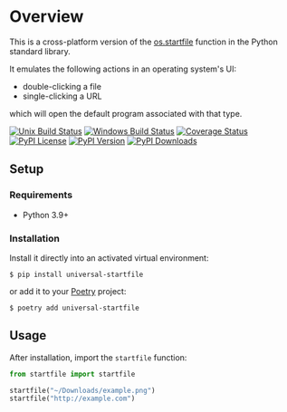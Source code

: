 # Overview

This is a cross-platform version of the [os.startfile](https://docs.python.org/3/library/os.html#os.startfile) function in the Python standard library.

It emulates the following actions in an operating system's UI:

- double-clicking a file 
- single-clicking a URL

which will open the default program associated with that type.

[![Unix Build Status](https://img.shields.io/github/actions/workflow/status/jacebrowning/universal-startfile/main.yml?branch=main&label=linux)](https://github.com/jacebrowning/universal-startfile/actions)
[![Windows Build Status](https://img.shields.io/appveyor/ci/jacebrowning/universal-startfile.svg?label=windows)](https://ci.appveyor.com/project/jacebrowning/universal-startfile)
[![Coverage Status](https://img.shields.io/codecov/c/gh/jacebrowning/universal-startfile)](https://codecov.io/gh/jacebrowning/universal-startfile)
[![PyPI License](https://img.shields.io/pypi/l/universal-startfile.svg)](https://pypi.org/project/universal-startfile)
[![PyPI Version](https://img.shields.io/pypi/v/universal-startfile.svg)](https://pypi.org/project/universal-startfile)
[![PyPI Downloads](https://img.shields.io/pypi/dm/universal-startfile.svg?color=orange)](https://pypistats.org/packages/universal-startfile)

## Setup

### Requirements

* Python 3.9+

### Installation

Install it directly into an activated virtual environment:

```text
$ pip install universal-startfile
```

or add it to your [Poetry](https://poetry.eustace.io/) project:

```text
$ poetry add universal-startfile
```

## Usage

After installation, import the `startfile` function:

```python
from startfile import startfile

startfile("~/Downloads/example.png")
startfile("http://example.com")
```

